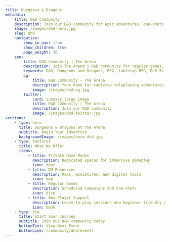 ```yaml
---
title: Dungeons & Dragons
metadata:
    title: D&D Community
    description: Join our D&D community for epic adventures, one-shots, and campaigns
    image: /images/dnd-hero.jpg
    slug: dnd
    navigation:
        show_in_nav: true
        show_children: true
        page_weight: 30
    seo:
        title: D&D Community | The Arena
        description: Join The Arena's D&D community for regular games, campaigns, and one-shots. All experience levels welcome.
        keywords: D&D, Dungeons and Dragons, RPG, tabletop RPG, DnD 5e
        og:
            title: D&D Community - The Arena
            description: Your home for tabletop roleplaying adventures
            image: /images/dnd-og.jpg
        twitter:
            card: summary_large_image
            title: D&D Community | The Arena
            description: Join our D&D community
            image: /images/dnd-twitter.jpg
sections:
    - type: hero
      title: Dungeons & Dragons at The Arena
      subtitle: Begin Your Adventure
      backgroundImage: /images/hero-dnd.jpg
    - type: features
      title: What We Offer
      items:
          - title: Private Game Rooms
            description: Dedicated spaces for immersive gameplay
            icon: door
          - title: DM Resources
            description: Maps, miniatures, and digital tools
            icon: map
          - title: Regular Games
            description: Scheduled campaigns and one-shots
            icon: dice
          - title: New Player Support
            description: Learn-to-play sessions and beginner-friendly games
            icon: book
    - type: cta
      title: Start Your Journey
      subtitle: Join our D&D community today
      buttonText: View Next Event
      buttonLink: /community/dnd/events
---
```

